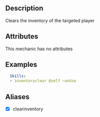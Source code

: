 ## Description
Clears the inventory of the targeted player

## Attributes
This mechanic has no attributes

## Examples
```yaml
  Skills:
  - inventoryclear @self ~onUse
```

## Aliases
  - [x] clearinventory